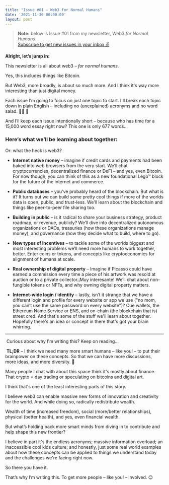 ```yaml
---
title: "Issue #01 – Web3 for Normal Humans"
date: '2021-11-30 00:00:00'
layout: post
---
```

> **Note:** below is Issue #01 from my newsletter, Web3 _for Normal Humans_.<br>
> [Subscribe to get new issues in your inbox ✌️](https://tdub.ck.page/web3)

**Alright, let’s jump in:**

​This newsletter is all about web3 – _for normal humans_.

Yes, this includes things like Bitcoin.

But Web3, more broadly, is about so much more. And I think it's way more interesting than just digital money.

Each issue I’m going to focus on just one topic to start. I'll break each topic down in plain English – including no (unexplained) acronyms and no word salad. 🙅‍♂️ 🥗

And I’ll keep each issue intentionally short – because who has time for a 15,000 word essay right now? This one is only 677 words...

### Here’s what we’ll be learning about together:
Or: what the heck is web3?

- **Internet native money** – imagine if credit cards and payments had been baked into web browsers from the very start. We’ll chat cryptocurrencies, decentralized finance or DeFi – and yes, even Bitcoin. For now though, you can think of this as a new foundational Lego™ block for the future of the internet and commerce.

- **Public databases** – you've probably heard of the blockchain. But what is it? It turns out we can build some pretty cool things if more of the worlds data is open, public, and trust-less. We'll learn about the blockchain and things like peer-to-peer file sharing too.

- **Building in public** – is it radical to share your business strategy, product roadmap, or revenue, publicly? We’ll dive into decentralized autonomous organizations or DAOs, treasuries (how these organizations manage money), and governance (how they decide what to build, where to go).

- **New types of incentives** – to tackle some of the worlds biggest and most interesting problems we’ll need more humans to work together, better. Enter coins or tokens, and concepts like cryptoeconomics for alignment of humans at scale.

- **Real ownership of digital property** – Imagine if Picasso could have earned a commission every time a piece of his artwork was resold at auction or to a private collector.¡Muy interesante! We’ll chat about non-fungible tokens or NFTs, and why owning digital property matters.

- **Internet-wide login / identity** – lastly, isn’t it strange that we have a different login and profile for every website or app we use ("no mom, you can’t use the same password on every website")? Cue wallets, the Ethereum Name Service or ENS, and on-chain (the blockchain that is) street cred.
And that's some of the stuff we'll learn about together. Hopefully there's an idea or concept in there that's got your brain whirring.

---
​
Curious about why I'm writing this? Keep on reading...

​
**​TL;DR** – I think we need many more smart humans – like you! – to put their brainpower on these concepts. So that we can have more discussions, more ideas, and more diversity. 🧠

Many people I chat with about this space think it's mostly about finance. That crypto = day trading or speculating on bitcoins and digital art.

I think that's one of the least interesting parts of this story.

I believe web3 can enable massive new forms of innovation and creativity for the world. And while doing so, radically redistribute wealth.

Wealth of time (increased freedom), social (more/better relationships), physical (better health), and yes, even financial wealth.

But what’s holding back more smart minds from diving in to contribute and help shape this new frontier?

I believe in part it's the endless acronyms; massive information overload; an inaccessible cool kids culture; and honestly, just some real world examples about how these concepts can be applied to things we understand today and the challenges we're facing right now.

So there you have it.

That’s why I’m writing this. To get more people – like you! – involved. 😉
